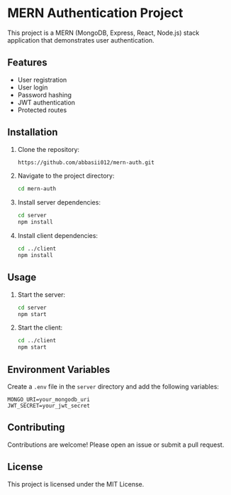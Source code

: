 # MERN Authentication Project

This project is a MERN (MongoDB, Express, React, Node.js) stack application that demonstrates user authentication.

## Features

- User registration
- User login
- Password hashing
- JWT authentication
- Protected routes

## Installation

1. Clone the repository:
    ```sh
    https://github.com/abbasii012/mern-auth.git
    ```
2. Navigate to the project directory:
    ```sh
    cd mern-auth
    ```
3. Install server dependencies:
    ```sh
    cd server
    npm install
    ```
4. Install client dependencies:
    ```sh
    cd ../client
    npm install
    ```

## Usage

1. Start the server:
    ```sh
    cd server
    npm start
    ```
2. Start the client:
    ```sh
    cd ../client
    npm start
    ```

## Environment Variables

Create a `.env` file in the `server` directory and add the following variables:
```
MONGO_URI=your_mongodb_uri
JWT_SECRET=your_jwt_secret
```

## Contributing

Contributions are welcome! Please open an issue or submit a pull request.

## License

This project is licensed under the MIT License.